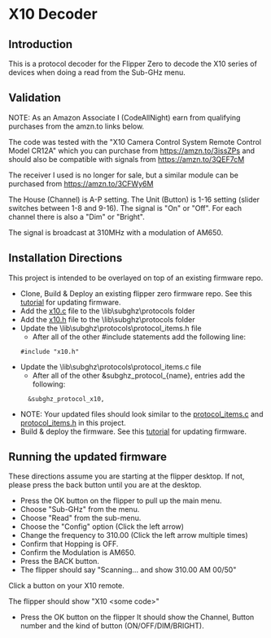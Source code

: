 # X10 Decoder
## Introduction
This is a protocol decoder for the Flipper Zero to decode the X10 series of devices when doing a read from the Sub-GHz menu.  


## Validation
NOTE: As an Amazon Associate I (CodeAllNight) earn from qualifying purchases from the amzn.to links below. 

The code was tested with the "X10 Camera Control System Remote Control Model CR12A" which you can purchase from
https://amzn.to/3issZPs and should also be compatible with signals from https://amzn.to/3QEF7cM 

The receiver I used is no longer for sale, but a similar module can be purchased from https://amzn.to/3CFWy6M 

The House (Channel) is A-P setting.
The Unit (Button) is 1-16 setting (slider switches between 1-8 and 9-16).
The signal is "On" or "Off".  For each channel there is also a "Dim" or "Bright".

The signal is broadcast at 310MHz with a modulation of AM650.


## Installation Directions
This project is intended to be overlayed on top of an existing firmware repo.
- Clone, Build & Deploy an existing flipper zero firmware repo.  See this [tutorial](/firmware/updating/README.md) for updating firmware.
- Add the [x10.c](./x10.c) file to the \lib\subghz\protocols folder
- Add the [x10.h](./x10.h) file to the \lib\subghz\protocols folder
- Update the  \lib\subghz\protocols\protocol_items.h file
  - After all of the other #include statements add the following line:
  ```
  #include "x10.h"
  ```
- Update the  \lib\subghz\protocols\protocol_items.c file
  - After all of the other &subghz_protocol_{name}, entries add the following:
  ```
    &subghz_protocol_x10,
  ```
- NOTE: Your updated files should look similar to the [protocol_items.c](./protocol_items.c) and [protocol_items.h](./protocol_items.h) in this project.
- Build & deploy the firmware.  See this [tutorial](/firmware/updating/README.md) for updating firmware.


## Running the updated firmware
These directions assume you are starting at the flipper desktop.  If not, please press the back button until you are at the desktop.

- Press the OK button on the flipper to pull up the main menu.
- Choose "Sub-GHz" from the menu.
- Choose "Read" from the sub-menu.
- Choose the "Config" option (Click the left arrow)
- Change the frequency to 310.00  (Click the left arrow multiple times)
- Confirm that Hopping is OFF.
- Confirm the Modulation is AM650.
- Press the BACK button.
- The flipper should say "Scanning... and show 310.00 AM 00/50"

Click a button on your X10 remote.

The flipper should show "X10 &lt;some code&gt;"
- Press the OK button on the flipper
It should show the Channel, Button number and the kind of button (ON/OFF/DIM/BRIGHT).